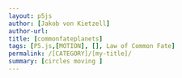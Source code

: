 ```yaml
---  
layout: p5js
author: [Jakob von Kietzell]
author-url: 
title: [commonfateplanets]
tags: [P5.js,[MOTION], [], Law of Common Fate]
permalink: /[CATEGORY]/[my-title]/
summary: [circles moving ]
---  
```

